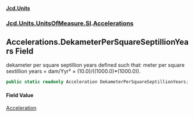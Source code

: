 #### [Jcd.Units](index.md 'index')
### [Jcd.Units.UnitsOfMeasure.SI](Jcd.Units.UnitsOfMeasure.SI.md 'Jcd.Units.UnitsOfMeasure.SI').[Accelerations](Accelerations.md 'Jcd.Units.UnitsOfMeasure.SI.Accelerations')

## Accelerations.DekameterPerSquareSeptillionYears Field

dekameter per square septillion years defined such that: meter per square sextillion years = dam/Yyr² ×
(10.0)/((1000.0)*(1000.0)).

```csharp
public static readonly Acceleration DekameterPerSquareSeptillionYears;
```

#### Field Value
[Acceleration](Acceleration.md 'Jcd.Units.UnitTypes.Acceleration')